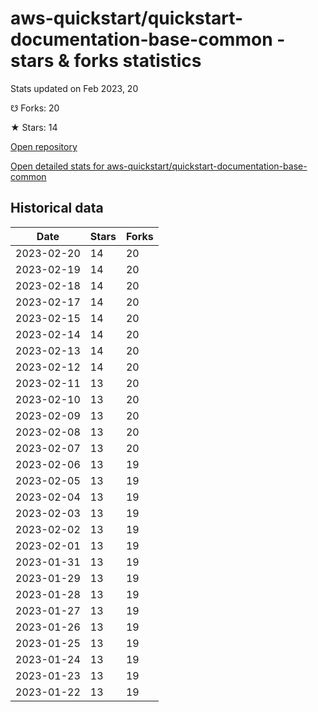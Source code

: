 # aws-quickstart/quickstart-documentation-base-common - stars & forks statistics

Stats updated on Feb 2023, 20

☋ Forks: 20

★ Stars: 14

[Open repository](https://github.com/aws-quickstart/quickstart-documentation-base-common)

[Open detailed stats for aws-quickstart/quickstart-documentation-base-common](https://reviewgithub.com/rep/aws-quickstart/quickstart-documentation-base-common)

## Historical data
| Date | Stars | Forks |
|------|-------|-------|
| 2023-02-20 | 14 | 20 | 
| 2023-02-19 | 14 | 20 | 
| 2023-02-18 | 14 | 20 | 
| 2023-02-17 | 14 | 20 | 
| 2023-02-15 | 14 | 20 | 
| 2023-02-14 | 14 | 20 | 
| 2023-02-13 | 14 | 20 | 
| 2023-02-12 | 14 | 20 | 
| 2023-02-11 | 13 | 20 | 
| 2023-02-10 | 13 | 20 | 
| 2023-02-09 | 13 | 20 | 
| 2023-02-08 | 13 | 20 | 
| 2023-02-07 | 13 | 20 | 
| 2023-02-06 | 13 | 19 | 
| 2023-02-05 | 13 | 19 | 
| 2023-02-04 | 13 | 19 | 
| 2023-02-03 | 13 | 19 | 
| 2023-02-02 | 13 | 19 | 
| 2023-02-01 | 13 | 19 | 
| 2023-01-31 | 13 | 19 | 
| 2023-01-29 | 13 | 19 | 
| 2023-01-28 | 13 | 19 | 
| 2023-01-27 | 13 | 19 | 
| 2023-01-26 | 13 | 19 | 
| 2023-01-25 | 13 | 19 | 
| 2023-01-24 | 13 | 19 | 
| 2023-01-23 | 13 | 19 | 
| 2023-01-22 | 13 | 19 | 

